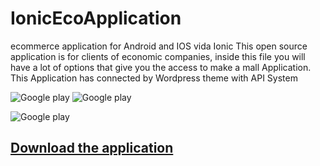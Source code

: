 # IonicEcoApplication
ecommerce application for Android and IOS vida Ionic
This open source application is for clients of economic companies, inside this file you will have a lot of options that give you the access to make a mall Application.
This Application has connected by Wordpress theme with API System

![Google play](https://lh3.googleusercontent.com/C26RmAOjAQvOxhbSlZ2o6CI1mAwgjF-CMWFf5CLq2kySm1zg0T4Grxw8rpSv5AZKm5A=w1366-h667-rw)
![Google play](https://lh3.googleusercontent.com/ZB0SpbCdYsGMON1YBfWsZkKAZc33eb8-YJFbASuGyvttc_yIgT68K1Vq1Z-mtZojzhg=w1366-h667-rw)

![Google play](https://www.gstatic.com/android/market_images/web/play_prism_hlock_2x.png)
## [ Download the application](https://play.google.com/store/apps/details?id=rz.rzapp.com&hl=en)

